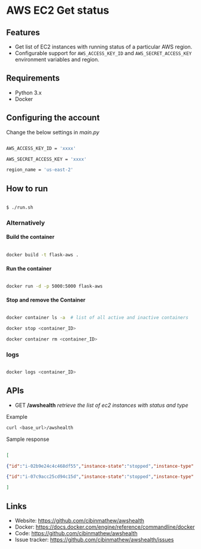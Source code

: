# AWS EC2 Get status

Features
--------

  - Get list of EC2 instances with running status of a particular AWS region.
  - Configurable support for ``AWS_ACCESS_KEY_ID`` and ``AWS_SECRET_ACCESS_KEY`` environment variables and region.

## Requirements
  
  - Python 3.x
  - Docker

## Configuring the account

Change the below settings in *main.py*

```sh

AWS_ACCESS_KEY_ID = 'xxxx'

AWS_SECRET_ACCESS_KEY = 'xxxx'

region_name = 'us-east-2'

```

## How to run
  
```sh

$ ./run.sh

```

### Alternatively
  
#### Build the container
  
```sh

docker build -t flask-aws .

```

#### Run the container

```sh

docker run -d -p 5000:5000 flask-aws

```

#### Stop and remove the Container

```sh

docker container ls -a  # list of all active and inactive containers

docker stop <container_ID>

docker container rm <container_ID>

```

### logs

```sh

docker logs <container_ID>

```

  ## APIs

* GET **/awshealth**  *retrieve the list of ec2 instances with status and type*

Example

```sh
curl <base_url>/awshealth
```
Sample response

```json

[

{"id":"i-02b9e24c4c468df55","instance-state":"stopped","instance-type":"t2.micro"},

{"id":"i-07c9acc25cd94c15d","instance-state":"stopped","instance-type":"t2.micro"}

]

```

Links
-----
- Website: https://github.com/cibinmathew/awshealth
- Docker: https://docs.docker.com/engine/reference/commandline/docker
- Code: https://github.com/cibinmathew/awshealth
- Issue tracker: https://github.com/cibinmathew/awshealth/issues
